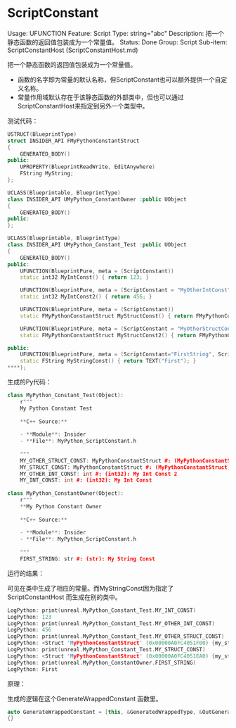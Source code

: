 # ScriptConstant

Usage: UFUNCTION
Feature: Script
Type: string="abc"
Description: 把一个静态函数的返回值包装成为一个常量值。
Status: Done
Group: Script
Sub-item: ScriptConstantHost (ScriptConstantHost.md)

把一个静态函数的返回值包装成为一个常量值。

- 函数的名字即为常量的默认名称，但ScriptConstant也可以额外提供一个自定义名称。
- 常量作用域默认存在于该静态函数的外部类中，但也可以通过ScriptConstantHost来指定到另外一个类型中。

测试代码：

```cpp
USTRUCT(BlueprintType)
struct INSIDER_API FMyPythonConstantStruct
{
	GENERATED_BODY()
public:
	UPROPERTY(BlueprintReadWrite, EditAnywhere)
	FString MyString;
};

UCLASS(Blueprintable, BlueprintType)
class INSIDER_API UMyPython_ConstantOwner :public UObject
{
	GENERATED_BODY()
public:
};

UCLASS(Blueprintable, BlueprintType)
class INSIDER_API UMyPython_Constant_Test :public UObject
{
	GENERATED_BODY()
public:
	UFUNCTION(BlueprintPure, meta = (ScriptConstant))
	static int32 MyIntConst() { return 123; }

	UFUNCTION(BlueprintPure, meta = (ScriptConstant = "MyOtherIntConst"))
	static int32 MyIntConst2() { return 456; }

	UFUNCTION(BlueprintPure, meta = (ScriptConstant))
	static FMyPythonConstantStruct MyStructConst() { return FMyPythonConstantStruct{ TEXT("Hello") }; }

	UFUNCTION(BlueprintPure, meta = (ScriptConstant = "MyOtherStructConst"))
	static FMyPythonConstantStruct MyStructConst2() { return FMyPythonConstantStruct{ TEXT("World") }; }

public:
	UFUNCTION(BlueprintPure, meta = (ScriptConstant="FirstString", ScriptConstantHost = "/Script/Insider.MyPython_ConstantOwner"))
	static FString MyStringConst() { return TEXT("First"); }
****};

```

生成的Py代码：

```cpp
class MyPython_Constant_Test(Object):
    r"""
    My Python Constant Test
    
    **C++ Source:**
    
    - **Module**: Insider
    - **File**: MyPython_ScriptConstant.h
    
    """
    MY_OTHER_STRUCT_CONST: MyPythonConstantStruct #: (MyPythonConstantStruct): My Struct Const 2
    MY_STRUCT_CONST: MyPythonConstantStruct #: (MyPythonConstantStruct): My Struct Const
    MY_OTHER_INT_CONST: int #: (int32): My Int Const 2
    MY_INT_CONST: int #: (int32): My Int Const
    
class MyPython_ConstantOwner(Object):
    r"""
    **My Python Constant Owner
    
    **C++ Source:**
    
    - **Module**: Insider
    - **File**: MyPython_ScriptConstant.h
    
    """
    FIRST_STRING: str #: (str): My String Const
```

运行的结果：

可见在类中生成了相应的常量。而MyStringConst因为指定了ScriptConstantHost 而生成在别的类中。

```cpp
LogPython: print(unreal.MyPython_Constant_Test.MY_INT_CONST)
LogPython: 123
LogPython: print(unreal.MyPython_Constant_Test.MY_OTHER_INT_CONST)
LogPython: 456
LogPython: print(unreal.MyPython_Constant_Test.MY_OTHER_STRUCT_CONST)
LogPython: <Struct 'MyPythonConstantStruct' (0x00000A0FC4051F00) {my_string: "World"}>
LogPython: print(unreal.MyPython_Constant_Test.MY_STRUCT_CONST)
LogPython: <Struct 'MyPythonConstantStruct' (0x00000A0FC4051EA0) {my_string: "Hello"}>
LogPython: print(unreal.MyPython_ConstantOwner.FIRST_STRING)
LogPython: First
```

原理：

生成的逻辑在这个GenerateWrappedConstant 函数里。

```cpp
auto GenerateWrappedConstant = [this, &GeneratedWrappedType, &OutGeneratedWrappedTypeReferences, &OutDirtyModules](const UFunction* InFunc)
{}
```